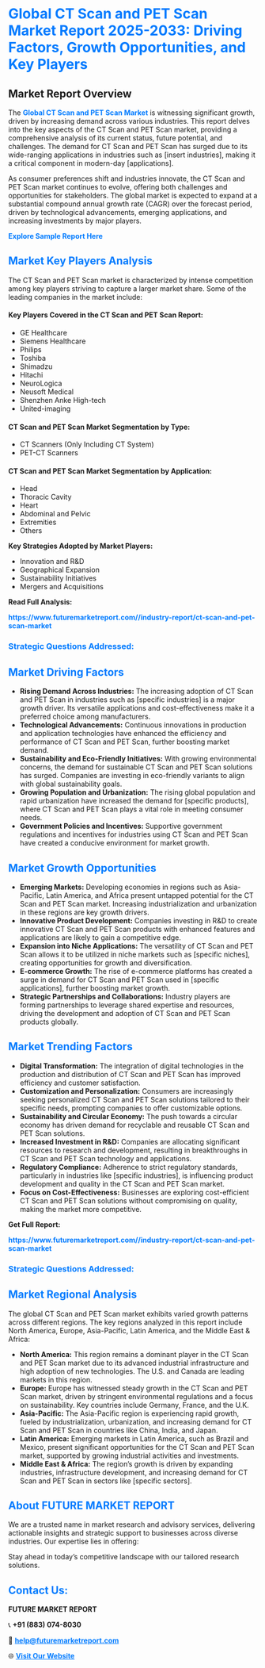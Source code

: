 <h1 style="color: #007BFF;">Global CT Scan and PET Scan Market Report 2025-2033: Driving Factors, Growth Opportunities, and Key Players</h1>

<section id="overview">
<h2>Market Report Overview</h2>
<p>The <a href="https://www.futuremarketreport.com//industry-report/ct-scan-and-pet-scan-market" style="color: #007BFF; text-decoration: none;"><strong>Global CT Scan and PET Scan Market</strong></a> is witnessing significant growth, driven by increasing demand across various industries. This report delves into the key aspects of the CT Scan and PET Scan market, providing a comprehensive analysis of its current status, future potential, and challenges. The demand for CT Scan and PET Scan has surged due to its wide-ranging applications in industries such as [insert industries], making it a critical component in modern-day [applications].</p>
<p>As consumer preferences shift and industries innovate, the CT Scan and PET Scan market continues to evolve, offering both challenges and opportunities for stakeholders. The global market is expected to expand at a substantial compound annual growth rate (CAGR) over the forecast period, driven by technological advancements, emerging applications, and increasing investments by major players.</p>
</section>

<section id="overview">
<p><a href="https://www.futuremarketreport.com//request-sample/reportId=86051" style="color: #007BFF; text-decoration: none;"><strong>Explore Sample Report Here</strong></a></p>
</section>

<section id="key-players">
<h2 style="color: #007BFF;">Market Key Players Analysis</h2>
<p>The CT Scan and PET Scan market is characterized by intense competition among key players striving to capture a larger market share. Some of the leading companies in the market include:</p>
<h4>Key Players Covered in the CT Scan and PET Scan Report:</h4>
<ul><li>GE Healthcare</li><li>Siemens Healthcare</li><li>Philips</li><li>Toshiba</li><li>Shimadzu</li><li>Hitachi</li><li>NeuroLogica</li><li>Neusoft Medical</li><li>Shenzhen Anke High-tech</li><li>United-imaging</li></ul>
<h4>CT Scan and PET Scan Market Segmentation by Type:</h4>
<ul><li>CT Scanners (Only Including CT System)</li><li>PET-CT Scanners</li></ul>

<h4>CT Scan and PET Scan Market Segmentation by Application:</h4>
<ul><li>Head</li><li>Thoracic Cavity</li><li>Heart</li><li>Abdominal and Pelvic</li><li>Extremities</li><li>Others</li></ul>
<p><strong>Key Strategies Adopted by Market Players:</strong></p>
<ul>
<li>Innovation and R&D</li>
<li>Geographical Expansion</li>
<li>Sustainability Initiatives</li>
<li>Mergers and Acquisitions</li>
</ul>
</section>

<section>
<p><strong>Read Full Analysis: </strong></p><a href="https://www.futuremarketreport.com//industry-report/ct-scan-and-pet-scan-market" style="color: #007BFF; text-decoration: none;"><strong>https://www.futuremarketreport.com//industry-report/ct-scan-and-pet-scan-market</strong></a>
<h3 style="color: #007BFF;">Strategic Questions Addressed:</h3>
</section>

<section id="driving-factors">
<h2 style="color: #007BFF;">Market Driving Factors</h2>
<ul>
<li><strong>Rising Demand Across Industries:</strong> The increasing adoption of CT Scan and PET Scan in industries such as [specific industries] is a major growth driver. Its versatile applications and cost-effectiveness make it a preferred choice among manufacturers.</li>
<li><strong>Technological Advancements:</strong> Continuous innovations in production and application technologies have enhanced the efficiency and performance of CT Scan and PET Scan, further boosting market demand.</li>
<li><strong>Sustainability and Eco-Friendly Initiatives:</strong> With growing environmental concerns, the demand for sustainable CT Scan and PET Scan solutions has surged. Companies are investing in eco-friendly variants to align with global sustainability goals.</li>
<li><strong>Growing Population and Urbanization:</strong> The rising global population and rapid urbanization have increased the demand for [specific products], where CT Scan and PET Scan plays a vital role in meeting consumer needs.</li>
<li><strong>Government Policies and Incentives:</strong> Supportive government regulations and incentives for industries using CT Scan and PET Scan have created a conducive environment for market growth.</li>
</ul>
</section>

<section id="growth-opportunities">
<h2 style="color: #007BFF;">Market Growth Opportunities</h2>
<ul>
<li><strong>Emerging Markets:</strong> Developing economies in regions such as Asia-Pacific, Latin America, and Africa present untapped potential for the CT Scan and PET Scan market. Increasing industrialization and urbanization in these regions are key growth drivers.</li>
<li><strong>Innovative Product Development:</strong> Companies investing in R&D to create innovative CT Scan and PET Scan products with enhanced features and applications are likely to gain a competitive edge.</li>
<li><strong>Expansion into Niche Applications:</strong> The versatility of CT Scan and PET Scan allows it to be utilized in niche markets such as [specific niches], creating opportunities for growth and diversification.</li>
<li><strong>E-commerce Growth:</strong> The rise of e-commerce platforms has created a surge in demand for CT Scan and PET Scan used in [specific applications], further boosting market growth.</li>
<li><strong>Strategic Partnerships and Collaborations:</strong> Industry players are forming partnerships to leverage shared expertise and resources, driving the development and adoption of CT Scan and PET Scan products globally.</li>
</ul>
</section>

<section id="trending-factors">
<h2 style="color: #007BFF;">Market Trending Factors</h2>
<ul>
<li><strong>Digital Transformation:</strong> The integration of digital technologies in the production and distribution of CT Scan and PET Scan has improved efficiency and customer satisfaction.</li>
<li><strong>Customization and Personalization:</strong> Consumers are increasingly seeking personalized CT Scan and PET Scan solutions tailored to their specific needs, prompting companies to offer customizable options.</li>
<li><strong>Sustainability and Circular Economy:</strong> The push towards a circular economy has driven demand for recyclable and reusable CT Scan and PET Scan solutions.</li>
<li><strong>Increased Investment in R&D:</strong> Companies are allocating significant resources to research and development, resulting in breakthroughs in CT Scan and PET Scan technology and applications.</li>
<li><strong>Regulatory Compliance:</strong> Adherence to strict regulatory standards, particularly in industries like [specific industries], is influencing product development and quality in the CT Scan and PET Scan market.</li>
<li><strong>Focus on Cost-Effectiveness:</strong> Businesses are exploring cost-efficient CT Scan and PET Scan solutions without compromising on quality, making the market more competitive.</li>
</ul>
</section>

<section>
<p><strong>Get Full Report: </strong></p><a href="https://www.futuremarketreport.com//industry-report/ct-scan-and-pet-scan-market" style="color: #007BFF; text-decoration: none;"><strong>https://www.futuremarketreport.com//industry-report/ct-scan-and-pet-scan-market</strong></a>
<h3 style="color: #007BFF;">Strategic Questions Addressed:</h3>
</section>


<section id="regional-analysis">
<h2 style="color: #007BFF;">Market Regional Analysis</h2>
<p>The global CT Scan and PET Scan market exhibits varied growth patterns across different regions. The key regions analyzed in this report include North America, Europe, Asia-Pacific, Latin America, and the Middle East & Africa:</p>
<ul>
<li><strong>North America:</strong> This region remains a dominant player in the CT Scan and PET Scan market due to its advanced industrial infrastructure and high adoption of new technologies. The U.S. and Canada are leading markets in this region.</li>
<li><strong>Europe:</strong> Europe has witnessed steady growth in the CT Scan and PET Scan market, driven by stringent environmental regulations and a focus on sustainability. Key countries include Germany, France, and the U.K.</li>
<li><strong>Asia-Pacific:</strong> The Asia-Pacific region is experiencing rapid growth, fueled by industrialization, urbanization, and increasing demand for CT Scan and PET Scan in countries like China, India, and Japan.</li>
<li><strong>Latin America:</strong> Emerging markets in Latin America, such as Brazil and Mexico, present significant opportunities for the CT Scan and PET Scan market, supported by growing industrial activities and investments.</li>
<li><strong>Middle East & Africa:</strong> The region’s growth is driven by expanding industries, infrastructure development, and increasing demand for CT Scan and PET Scan in sectors like [specific sectors].</li>
</ul>
</section>

<footer>
<h2 style="color: #007BFF;">About FUTURE MARKET REPORT</h2>
<p>We are a trusted name in market research and advisory services, delivering actionable insights and strategic support to businesses across diverse industries. Our expertise lies in offering:</p>

<p>Stay ahead in today’s competitive landscape with our tailored research solutions.</p>

<h2 style="color: #007BFF;">Contact Us:</h2>
<p><strong>FUTURE MARKET REPORT</strong></p>
<p>📞 <strong>+91 (883) 074-8030</strong></p>
<p>📧 <strong><a href="mailto:help@futuremarketreport.com" style="color: #007BFF;">help@futuremarketreport.com</a></strong></p>
<p>🌐 <strong><a href="https://www.futuremarketreport.com/" style="color: #007BFF;">Visit Our Website</a></strong></p>
</footer>